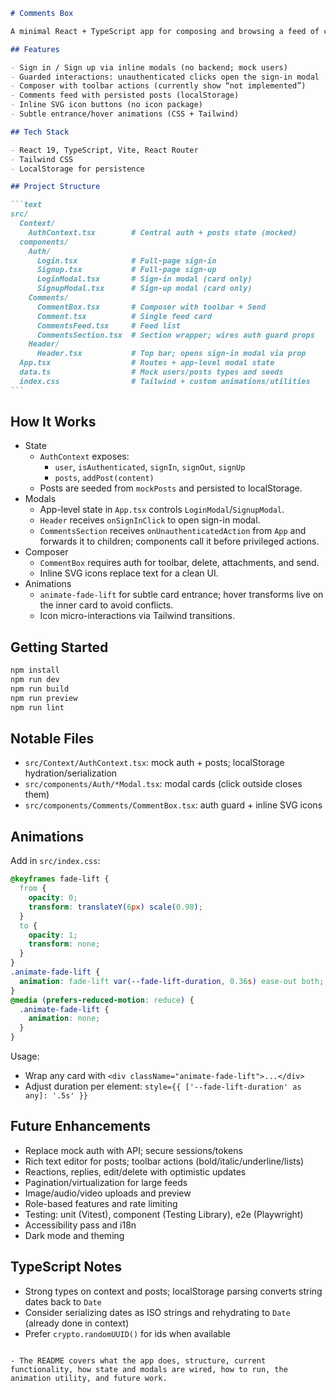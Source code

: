 ````markdown
# Comments Box

A minimal React + TypeScript app for composing and browsing a feed of comments. It includes basic auth (mocked), a post composer, a feed, modal-based sign in/up, local persistence, and subtle handcrafted animations.

## Features

- Sign in / Sign up via inline modals (no backend; mock users)
- Guarded interactions: unauthenticated clicks open the sign-in modal
- Composer with toolbar actions (currently show “not implemented”)
- Comments feed with persisted posts (localStorage)
- Inline SVG icon buttons (no icon package)
- Subtle entrance/hover animations (CSS + Tailwind)

## Tech Stack

- React 19, TypeScript, Vite, React Router
- Tailwind CSS
- LocalStorage for persistence

## Project Structure

```text
src/
  Context/
    AuthContext.tsx        # Central auth + posts state (mocked)
  components/
    Auth/
      Login.tsx            # Full-page sign-in
      Signup.tsx           # Full-page sign-up
      LoginModal.tsx       # Sign-in modal (card only)
      SignupModal.tsx      # Sign-up modal (card only)
    Comments/
      CommentBox.tsx       # Composer with toolbar + Send
      Comment.tsx          # Single feed card
      CommentsFeed.tsx     # Feed list
      CommentsSection.tsx  # Section wrapper; wires auth guard props
    Header/
      Header.tsx           # Top bar; opens sign-in modal via prop
  App.tsx                  # Routes + app-level modal state
  data.ts                  # Mock users/posts types and seeds
  index.css                # Tailwind + custom animations/utilities
```
````

## How It Works

- State
  - `AuthContext` exposes:
    - `user`, `isAuthenticated`, `signIn`, `signOut`, `signUp`
    - `posts`, `addPost(content)`
  - Posts are seeded from `mockPosts` and persisted to localStorage.
- Modals
  - App-level state in `App.tsx` controls `LoginModal`/`SignupModal`.
  - `Header` receives `onSignInClick` to open sign-in modal.
  - `CommentsSection` receives `onUnauthenticatedAction` from `App` and forwards it to children; components call it before privileged actions.
- Composer
  - `CommentBox` requires auth for toolbar, delete, attachments, and send.
  - Inline SVG icons replace text for a clean UI.
- Animations
  - `animate-fade-lift` for subtle card entrance; hover transforms live on the inner card to avoid conflicts.
  - Icon micro-interactions via Tailwind transitions.

## Getting Started

```bash
npm install
npm run dev
npm run build
npm run preview
npm run lint
```

## Notable Files

- `src/Context/AuthContext.tsx`: mock auth + posts; localStorage hydration/serialization
- `src/components/Auth/*Modal.tsx`: modal cards (click outside closes them)
- `src/components/Comments/CommentBox.tsx`: auth guard + inline SVG icons

## Animations

Add in `src/index.css`:

```css
@keyframes fade-lift {
  from {
    opacity: 0;
    transform: translateY(6px) scale(0.98);
  }
  to {
    opacity: 1;
    transform: none;
  }
}
.animate-fade-lift {
  animation: fade-lift var(--fade-lift-duration, 0.36s) ease-out both;
}
@media (prefers-reduced-motion: reduce) {
  .animate-fade-lift {
    animation: none;
  }
}
```

Usage:

- Wrap any card with `<div className="animate-fade-lift">...</div>`
- Adjust duration per element: `style={{ ['--fade-lift-duration' as any]: '.5s' }}`

## Future Enhancements

- Replace mock auth with API; secure sessions/tokens
- Rich text editor for posts; toolbar actions (bold/italic/underline/lists)
- Reactions, replies, edit/delete with optimistic updates
- Pagination/virtualization for large feeds
- Image/audio/video uploads and preview
- Role-based features and rate limiting
- Testing: unit (Vitest), component (Testing Library), e2e (Playwright)
- Accessibility pass and i18n
- Dark mode and theming

## TypeScript Notes

- Strong types on context and posts; localStorage parsing converts string dates back to `Date`
- Consider serializing dates as ISO strings and rehydrating to `Date` (already done in context)
- Prefer `crypto.randomUUID()` for ids when available

```

- The README covers what the app does, structure, current functionality, how state and modals are wired, how to run, the animation utility, and future work.
```
